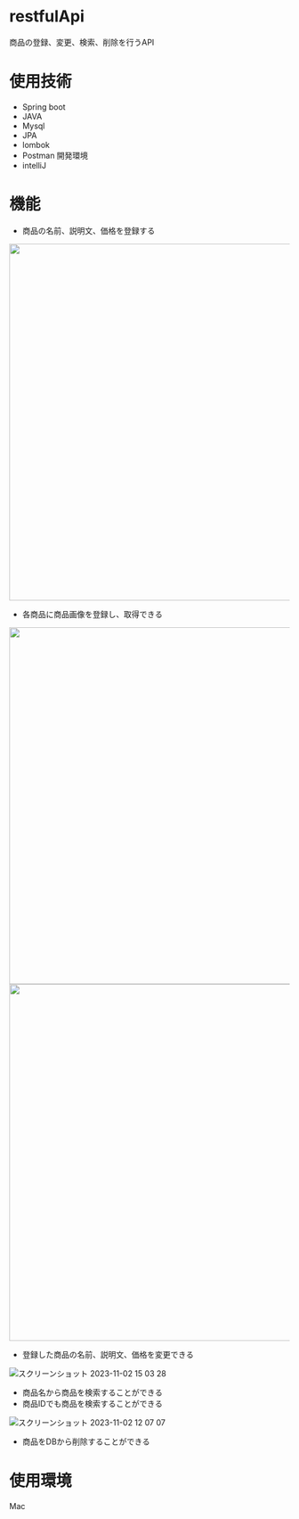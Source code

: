 # restfulApi
商品の登録、変更、検索、削除を行うAPI
# 使用技術
- Spring boot
- JAVA
- Mysql
- JPA
- lombok
- Postman
  開発環境
- intelliJ
# 機能
- 商品の名前、説明文、価格を登録する

<img src="https://github.com/0608yusuke/yusuke-restful-api/assets/121723117/b30c09c5-9b83-43df-b656-ff799da1eec1" width="640px">

- 各商品に商品画像を登録し、取得できる

<p>
<img src="https://github.com/0608yusuke/yusuke-restful-api/assets/121723117/9995a56d-4d92-48a5-9e8b-caa8572e798b" width="640px">
<img src="https://github.com/0608yusuke/yusuke-restful-api/assets/121723117/450e7ef1-a817-4a95-b7d5-dd9d11502769" width="640px">
</p>

- 登録した商品の名前、説明文、価格を変更できる

![スクリーンショット 2023-11-02 15 03 28](https://github.com/0608yusuke/yusuke-restful-api/assets/121723117/f3a7d602-5cd6-4e5e-ba28-7022512337f7)

- 商品名から商品を検索することができる
- 商品IDでも商品を検索することができる

![スクリーンショット 2023-11-02 12 07 07](https://github.com/0608yusuke/yusuke-restful-api/assets/121723117/886c7ad6-2828-4258-ad57-513bc4224f21)

- 商品をDBから削除することができる
# 使用環境
Mac
